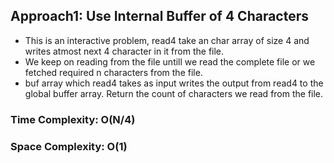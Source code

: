 ## Approach1: Use Internal Buffer of 4 Characters
* This is an interactive problem, read4 take an char array of size 4 and writes atmost next 4 character in it from the file.
* We keep on reading from the file untill we read the complete file or we fetched required n characters from the file.
* buf array which read4 takes as input writes the output from read4 to the global buffer array. Return the count of characters we read from the file.
​
### Time Complexity: O(N/4)
### Space Complexity: O(1)